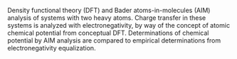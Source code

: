 Density functional theory (DFT) and Bader atoms-in-molecules (AIM) analysis of systems with two heavy atoms.
Charge transfer in these systems is analyzed with electronegativity, by way of the concept of atomic chemical potential from conceptual DFT.
Determinations of chemical potential by AIM analysis are compared to empirical determinations from electronegativity equalization.
